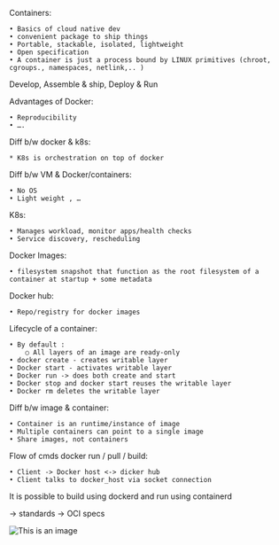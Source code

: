 Containers:

	• Basics of cloud native dev
	• convenient package to ship things
	• Portable, stackable, isolated, lightweight
	• Open specification
	• A container is just a process bound by LINUX primitives (chroot, cgroups., namespaces, netlink,.. )
Develop, Assemble & ship, Deploy & Run

Advantages of Docker:
    
    • Reproducibility 
    • ….

Diff b/w docker & k8s:

	* K8s is orchestration on top of docker
	

Diff b/w VM & Docker/containers:

	• No OS
	• Light weight , …


K8s:

	• Manages workload, monitor apps/health checks
	• Service discovery, rescheduling 

Docker Images:

	• filesystem snapshot that function as the root filesystem of a container at startup + some metadata

Docker hub:

	• Repo/registry for docker images
	

Lifecycle of a container:

	• By default :
		○ All layers of an image are ready-only
	• docker create - creates writable layer
	• Docker start - activates writable layer
	• Docker run -> does both create and start 
	• Docker stop and docker start reuses the writable layer
	• Docker rm deletes the writable layer


Diff b/w image & container:

	• Container is an runtime/instance of image
	• Multiple containers can point to a single image
	• Share images, not containers


Flow of cmds docker run / pull / build:

	• Client -> Docker host <-> dicker hub
    • Client talks to docker_host via socket connection



It is possible to build using dockerd and run using containerd

-> standards -> OCI specs


![This is an image](https://myoctocat.com/assets/images/base-octocat.svg)
